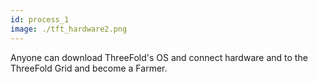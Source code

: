 ```yaml
---
id: process_1
image: ./tft_hardware2.png
---
```

Anyone can download ThreeFold's OS and connect hardware and to the ThreeFold Grid and become a Farmer.
